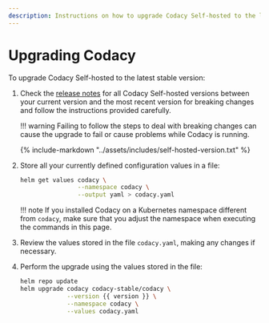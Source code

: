 ```yaml
---
description: Instructions on how to upgrade Codacy Self-hosted to the latest stable version.
---
```


# Upgrading Codacy

To upgrade Codacy Self-hosted to the latest stable version:

1.  Check the [release notes](https://docs.codacy.com/release-notes/) for all Codacy Self-hosted versions between your current version and the most recent version for breaking changes and follow the instructions provided carefully.

    !!! warning
        Failing to follow the steps to deal with breaking changes can cause the upgrade to fail or cause problems while Codacy is running.

    {%
        include-markdown "../assets/includes/self-hosted-version.txt"
    %}

2.  Store all your currently defined configuration values in a file:

    ```bash
    helm get values codacy \
                    --namespace codacy \
                    --output yaml > codacy.yaml

    ```

    !!! note
        If you installed Codacy on a Kubernetes namespace different from `codacy`, make sure that you adjust the namespace when executing the commands in this page.

3.  Review the values stored in the file `codacy.yaml`, making any changes if necessary.

4.  Perform the upgrade using the values stored in the file:

    ```bash
    helm repo update
    helm upgrade codacy codacy-stable/codacy \
                 --version {{ version }} \
                 --namespace codacy \
                 --values codacy.yaml
    ```
